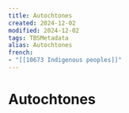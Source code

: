 ```yaml
---
title: Autochtones
created: 2024-12-02
modified: 2024-12-02
tags: TBSMetadata
alias: Autochtones
french:
- "[[10673 Indigenous peoples]]"
---
```

# Autochtones
